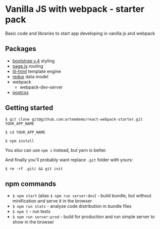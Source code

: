 # Vanilla JS with webpack - starter pack

Basic code and libraries to start app developing in vanilla js and webpack

## Packages
* [bootstrap v.4](https://getbootstrap.com/docs/4.0/getting-started/introduction/) styling
* [page.js](https://www.npmjs.com/package/page) routing
* [lit-html](https://github.com/Polymer/lit-html) template engine
* [redux](https://redux.js.org/) data model
* webpack
    - webpack-dev-server
* [postcss](http://postcss.org/)

## Getting started

```
$ git clone git@github.com:artemdemo/react-webpack-starter.git YOUR_APP_NAME
```

```
$ cd YOUR_APP_NAME
```

```
$ npm install
```

You also can use `npm i` instead, but yarn is better.

And finally you'll probably want replace `.git` folder with yours:

```
$ rm -rf .git/ && git init
```

## npm commands

* `$ npm start` (alias `$ npm run server:dev`) - build bundle, but without minification and serve it in the browser
* `$ npm run stats` - analyze code distribution in bundle files
* `$ npm t` - run tests
* `$ npm run server:prod` - build for production and run simple server to show in the browser
